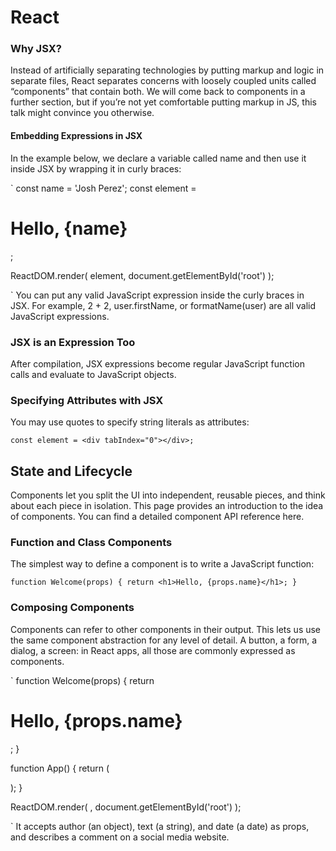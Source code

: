 # React  
 ### Why JSX?
 
 Instead of artificially separating technologies by putting markup and logic in separate files, React separates concerns with loosely coupled units called “components” that contain both. We will come back to components in a further section, but if you’re not yet comfortable putting markup in JS, this talk might convince you otherwise.

####  Embedding Expressions in JSX

In the example below, we declare a variable called name and then use it inside JSX by wrapping it in curly braces:


`
const name = 'Josh Perez';
const element = <h1>Hello, {name}</h1>;

ReactDOM.render(
  element,
  document.getElementById('root')
);

`
You can put any valid JavaScript expression inside the curly braces in JSX. For example, 2 + 2, user.firstName, or formatName(user) are all valid JavaScript expressions.


### JSX is an Expression Too

After compilation, JSX expressions become regular JavaScript function calls and evaluate to JavaScript objects.


### Specifying Attributes with JSX
You may use quotes to specify string literals as attributes:

`const element = <div tabIndex="0"></div>;
`


## State and Lifecycle 

Components let you split the UI into independent, reusable pieces, and 
think about each piece in isolation. This page provides an introduction to 
the idea of components. You can find a detailed component API reference 
here.


### Function and Class Components
The simplest way to define a component is to write a JavaScript function:

`function Welcome(props) {
  return <h1>Hello, {props.name}</h1>;
}
`

### Composing Components


Components can refer to other components in their output. This lets us use the same component abstraction for any level of detail. A button, a form, a dialog, a screen: in React apps, all those are commonly expressed as components.





`
function Welcome(props) {
  return <h1>Hello, {props.name}</h1>;
}

function App() {
  return (
    <div>
      <Welcome name="Sara" />
      <Welcome name="Cahal" />
      <Welcome name="Edite" />
    </div>
  );
}

ReactDOM.render(
  <App />,
  document.getElementById('root')
);


`
It accepts author (an object), text (a string), and date (a date) as props, and describes a comment on a social media website.

